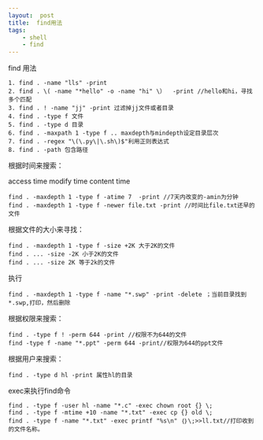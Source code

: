```yaml
---
layout:  post
title:  find用法
tags:
    - shell
    - find
---
```


find 用法

>
    1. find . -name "lls" -print
    2. find . \( -name "*hello" -o -name "hi" \）  -print //hello和hi，寻找多个匹配
    3. find . ! -name "jj" -print 过滤掉jj文件或者目录
    4. find . -type f 文件
    5. find . -type d 目录
    6. find . -maxpath 1 -type f .. maxdepth与mindepth设定目录层次
    7. find . -regex "\(\.py\|\.sh\)$"利用正则表达式
    8. find . -path 包含路径

根据时间来搜索：

access time
modify time 
content time 
>
    find . -maxdepth 1 -type f -atime 7  -print //7天内改变的-amin为分钟
    find . -maxdepth 1 -type f -newer file.txt -print //时间比file.txt还早的文件

根据文件的大小来寻找：
>
    find . -maxdepth 1 -type f -size +2K 大于2K的文件
    find . ... -size -2K 小于2K的文件
    find . ... -size 2K 等于2k的文件
执行
>
    find . -maxdepth 1 -type f -name "*.swp" -print -delete ；当前目录找到*.swp,打印，然后删除

根据权限来搜索：
>
    find . -type f ! -perm 644 -print //权限不为644的文件
    find -type f -name "*.ppt" -perm 644 -print//权限为644的ppt文件

根据用户来搜索：
>
    find . -type d hl -print 属性hl的目录

exec来执行find命令
>
    find . -type f -user hl -name "*.c" -exec chown root {} \;
    find . -type f -mtime +10 -name "*.txt" -exec cp {} old \;
    find . -type f -name "*.txt" -exec printf "%s\n" ｛｝\;>>ll.txt//打印收到的文件名称。
